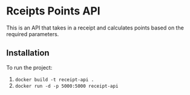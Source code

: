 # Rceipts Points API

This is an API that takes in a receipt and calculates points based on the required parameters. 

## Installation
To run the project:

1. `docker build -t receipt-api .`
2. `docker run -d -p 5000:5000 receipt-api`
